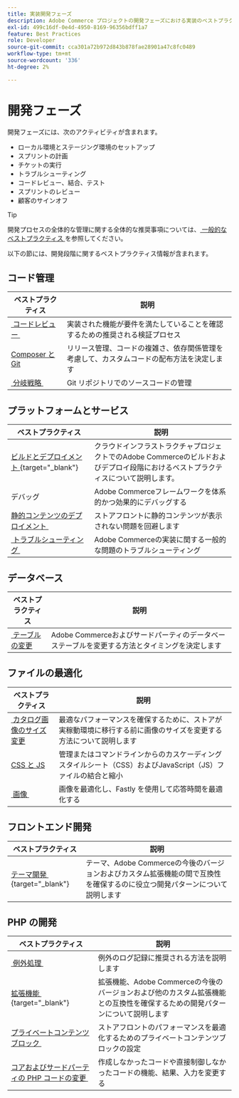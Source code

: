 ```yaml
---
title: 実装開発フェーズ
description: Adobe Commerce プロジェクトの開発フェーズにおける実装のベストプラクティスについて説明します。
exl-id: 499c16df-0e4d-4950-8169-96356bdff1a7
feature: Best Practices
role: Developer
source-git-commit: cca301a72b972d843b878fae28901a47c8fc0489
workflow-type: tm+mt
source-wordcount: '336'
ht-degree: 2%

---
```



# 開発フェーズ

開発フェーズには、次のアクティビティが含まれます。

- ローカル環境とステージング環境のセットアップ
- スプリントの計画
- チケットの実行
- トラブルシューティング
- コードレビュー、結合、テスト
- スプリントのレビュー
- 顧客のサインオフ

>[!TIP]
>
>開発プロセスの全体的な管理に関する全体的な推奨事項については、[&#x200B; 一般的なベストプラクティス &#x200B;](general.md) を参照してください。

以下の節には、開発段階に関するベストプラクティス情報が含まれます。

## コード管理

| ベストプラクティス | 説明 |
|-----------------------------------------------------------------|--------------------------------------------------------------------------------------------------------------------------------------|
| [&#x200B; コードレビュー &#x200B;](code-review.md) | 実装された機能が要件を満たしていることを確認するための推奨される検証プロセス |
| [Composer と Git](code-management.md) | リリース管理、コードの複雑さ、依存関係管理を考慮して、カスタムコードの配布方法を決定します |
| [&#x200B; 分岐戦略 &#x200B;](git-branching.md) | Git リポジトリでのソースコードの管理 |

## プラットフォームとサービス

| ベストプラクティス | 説明 |
|--------------------------------------------------------------------------------------------------------------------------------------------------------|-------------------------------------------------------------------------------------------------------------|
| [&#x200B; ビルドとデプロイメント &#x200B;](https://experienceleague.adobe.com/docs/commerce-cloud-service/user-guide/develop/deploy/best-practices.html?lang=ja){target="_blank"} | クラウドインフラストラクチャプロジェクトでのAdobe Commerceのビルドおよびデプロイ段階におけるベストプラクティスについて説明します。 |
| デバッグ | Adobe Commerceフレームワークを体系的かつ効果的にデバッグする |
| [&#x200B; 静的コンテンツのデプロイメント &#x200B;](static-content-deployment.md) | ストアフロントに静的コンテンツが表示されない問題を回避します |
| [&#x200B; トラブルシューティング &#x200B;](troubleshooting.md) | Adobe Commerceの実装に関する一般的な問題のトラブルシューティング |

## データベース

| ベストプラクティス | 説明 |
|----------------------------------------------------------------|---------------------------------------------------------------------------------|
| [&#x200B; テーブルの変更 &#x200B;](modifying-core-and-third-party-tables.md) | Adobe Commerceおよびサードパーティのデータベーステーブルを変更する方法とタイミングを決定します |

## ファイルの最適化

| ベストプラクティス | 説明 |
|-----------------------------------------------------|-----------------------------------------------------------------------------------------------------------|
| [&#x200B; カタログ画像のサイズ変更 &#x200B;](catalog-image-resizing.md) | 最適なパフォーマンスを確保するために、ストアが実稼動環境に移行する前に画像のサイズを変更する方法について説明します |
| [CSS と JS](optimize-css-js-files.md) | 管理またはコマンドラインからのカスケーディングスタイルシート（CSS）およびJavaScript（JS）ファイルの結合と縮小 |
| [&#x200B; 画像 &#x200B;](image-optimization.md) | 画像を最適化し、Fastly を使用して応答時間を最適化する |

## フロントエンド開発

| ベストプラクティス | 説明 |
|----------------------------------------------------------------------------------------------------------------|------------------------------------------------------------------------------------------------------------------------------------------|
| [&#x200B; テーマ開発 &#x200B;](https://developer.adobe.com/commerce/frontend-core/guide/best-practices/){target="_blank"} | テーマ、Adobe Commerceの今後のバージョンおよびカスタム拡張機能の間で互換性を確保するのに役立つ開発パターンについて説明します |

## PHP の開発

| ベストプラクティス | 説明 |
|-----------------------------------------------------------------------------------------|----------------------------------------------------------------------------------------------------------------------------------------------------|
| [&#x200B; 例外処理 &#x200B;](exception-handling.md) | 例外のログ記録に推奨される方法を説明します |
| [&#x200B; 拡張機能 &#x200B;](https://developer.adobe.com/commerce/php/best-practices/){target="_blank"} | 拡張機能、Adobe Commerceの今後のバージョンおよび他のカスタム拡張機能との互換性を確保するための開発パターンについて説明します |
| [&#x200B; プライベートコンテンツブロック &#x200B;](private-content-block-configuration.md) | ストアフロントのパフォーマンスを最適化するためのプライベートコンテンツブロックの設定 |
| [&#x200B; コアおよびサードパーティの PHP コードの変更 &#x200B;](modifying-core-and-third-party-code.md) | 作成しなかったコードや直接制御しなかったコードの機能、結果、入力を変更する |
